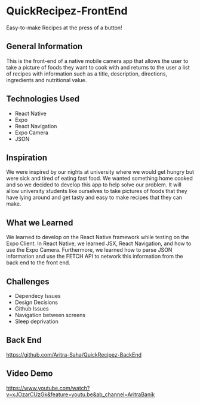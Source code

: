 # QuickRecipez-FrontEnd
Easy-to-make Recipes at the press of a button!
## General Information
This is the front-end of a native mobile camera app that allows the user to take a picture of foods they want to cook with and returns to the user a list of recipes with information such as a title, description, directions, ingredients and nutritional value.
## Technologies Used
* React Native
* Expo
* React Navigation
* Expo Camera
* JSON
## Inspiration
We were inspired by our nights at university where we would get hungry but were sick and tired of eating fast food. We wanted something home cooked and so we decided to develop this app to help solve our problem. It will allow university students like ourselves to take pictures of foods that they have lying around and get tasty and easy to make recipes that they can make.
## What we Learned
We learned to develop on the React Native framework while testing on the Expo Client. In React Native, we learned JSX, React Navigation, and how to use the Expo Camera. Furthermore, we learned how to parse JSON information and use the FETCH API to network this information from the back end to the front end.
## Challenges
* Dependecy Issues
* Design Decisions
* Github Issues
* Navigation between screens
* Sleep deprivation
## Back End
https://github.com/Aritra-Saha/QuickRecipez-BackEnd
## Video Demo
https://www.youtube.com/watch?v=xJOzarCUzGk&feature=youtu.be&ab_channel=AritraBanik
